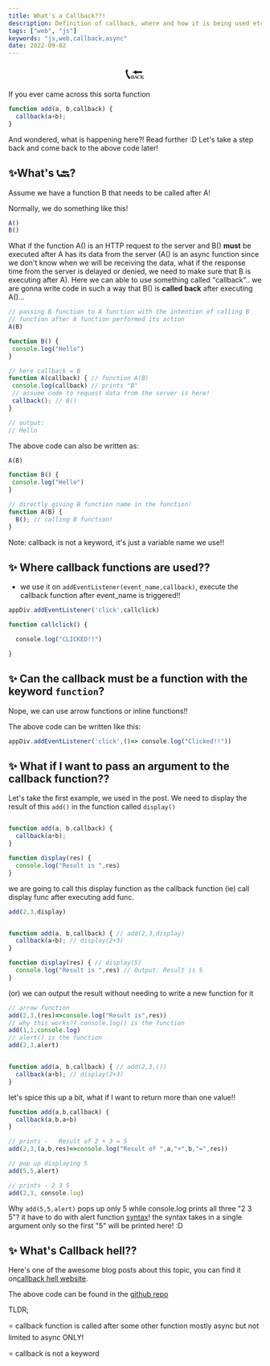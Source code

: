 ```yaml
---
title: What's a Callback??!
description: Definition of callback, where and how it is being used etc!
tags: ["web", "js"]
keywords: "js,web,callback,async"
date: 2022-09-02
---
```




<div style="text-align:center;font-size:30px">
📞🔙
</div>


If you ever came across this sorta function



```js
function add(a, b,callback) {
  callback(a+b);
}

```


And wondered, what is happening here?! Read further :D
Let's take a step back and come back to the above code later!




## ✨What's 📞🔙?<br>


Assume we have a function B that needs to be called after A!


Normally, we do something like this!

```js
A()
B()

```


What if the function A() is an HTTP request to the server and B() **must** be executed after A has its data from the server (A() is an async function since we don't know when we will be receiving the data, what if the response time from the server is delayed or denied, we need to make sure that B is executing after A).  Here we can able to use something called "callback".. we are gonna write code in such a way that B() is **called back** after executing A()...



```js
// passing B function to A function with the intention of calling B
// function after A function performed its action
A(B)

function B() {
 console.log("Hello")
}

// here callback = B
function A(callback) { // function A(B)
 console.log(callback) // prints "B"
 // assume code to request data from the server is here!
 callback(); // B()
}

// output:
// Hello

```


The above code can also be written as:

```js
A(B)

function B() {
 console.log("Hello")
}

// directly giving B function name in the function!
function A(B) {
  B(); // calling B function!
}

```


Note: callback is not a keyword, it's just a variable name we use!!




## ✨ Where callback functions are used??<br>
- we use it on ```addEventListener(event_name,callback)```,  execute the callback function after event_name is triggered!!



```js
appDiv.addEventListener('click',callclick)

function callclick() {

  console.log("CLICKED!!")

}

```


## ✨ Can the callback must be a function with the keyword ```function```?<br>


Nope, we can use arrow functions or inline functions!!


The above code can be written like this:



```js
appDiv.addEventListener('click',()=> console.log("Clicked!!"))

```


## ✨ What if I want to pass an argument to the callback function??<br>


Let's take the first example, we used in the post.  We need to display the result of this
```add()``` in the function called ```display()```



```js

function add(a, b,callback) {
  callback(a+b);
}

function display(res) {
  console.log("Result is ",res)
}

```


we are going to call this display function as the callback function (ie) call display func after executing add func.



```js
add(2,3,display)


function add(a, b,callback) { // add(2,3,display)
  callback(a+b); // display(2+3)
}

function display(res) { // display(5)
  console.log("Result is ",res) // Output: Result is 5
}

```


(or) we can output the result without needing to write a new function for it



```js
// arrow function
add(2,3,(res)=>console.log("Result is",res))
// why this works?? console.log() is the function
add(1,1,console.log)
// alert() is the function
add(2,3,alert)


function add(a, b,callback) { // add(2,3,())
  callback(a+b); // display(2+3)
}

```


let's spice this up a bit, what if I want to return more than one value!!



```js
function add(a,b,callback) {
  callback(a,b,a+b)
}

// prints -   Result of 2 + 3 = 5
add(2,3,(a,b,res)=>console.log("Result of ",a,"+",b,"=",res))

// pop up displaying 5
add(5,5,alert)

// prints - 2 3 5
add(2,3, console.log)

```


Why  ```add(5,5,alert)``` pops up only 5 while console.log prints all three "2 3 5"? it have to do with alert function <a href="https://developer.mozilla.org/en-US/docs/Web/API/Window/alert" class="ahrefmd">syntax</a>! the syntax takes in a single argument only so the first "5" will be printed here! :D




## ✨ What's Callback hell??<br>
   Here's one of the awesome blog posts about this topic, you can find it on<a href="http://callbackhell.com/" class="ahrefmd">callback hell website</a>.


The above code can be found in the <a href="https://github.com/mystica2000/callback-demo.git" class="ahrefmd">github repo</a>




TLDR;


 ⭐ callback function is called after some other function mostly async but not limited to async ONLY!


 ⭐ callback is not a keyword